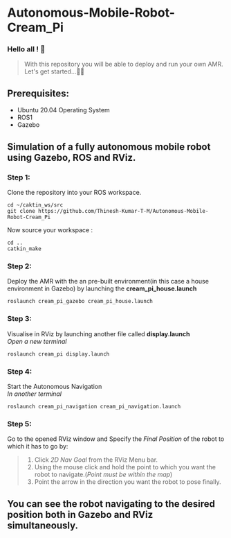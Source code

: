 # Autonomous-Mobile-Robot-Cream_Pi
### Hello all ! 👋<br>
>With this repository you will be able to deploy and run your own AMR.
Let's get started...🏃‍♂️
<!-- ![BumbyWoolGIF](https://github.com/Thinesh-Kumar-T-M/Autonomous-Mobile-Robot-Cream_Pi/assets/82699150/a8720f08-b575-401d-9b43-251118bce398) -->

## Prerequisites:
<ul>
  <li>Ubuntu 20.04 Operating System</li>
  <li>ROS1 </li>
  <li>Gazebo </li>
</ul>

## Simulation of a fully autonomous mobile robot using Gazebo, ROS and RViz. </h2>
### Step 1:
Clone the repository into your ROS workspace.
```
cd ~/caktin_ws/src
git clone https://github.com/Thinesh-Kumar-T-M/Autonomous-Mobile-Robot-Cream_Pi
```
Now source your workspace :
```
cd ..
catkin_make
```
### Step 2:
Deploy the AMR with the an pre-built environment(in this case a house environment in Gazebo) by launching the **cream_pi_house.launch**
```
roslaunch cream_pi_gazebo cream_pi_house.launch
```

### Step 3:
Visualise in  RViz by launching another file called **display.launch**<br>
_Open a new terminal_
```
roslaunch cream_pi display.launch
```

### Step 4:
Start the Autonomous Navigation<br>
_In another terminal_
```
roslaunch cream_pi_navigation cream_pi_navigation.launch
```
### Step 5:
Go to the opened RViz window and Specify the _Final Position_ of the robot to which it has to go by:<br>
>1. Click _2D Nav Goal_ from the RViz Menu bar.
>2. Using the mouse click and hold the point to which you want the robot to navigate.(_Point must be within the map_)
>3. Point the arrow in the direction you want the robot to pose finally.

## You can see the robot navigating to the desired position both in Gazebo and RViz simultaneously.
